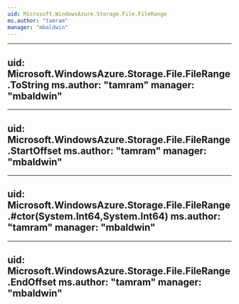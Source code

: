 ```yaml
---
uid: Microsoft.WindowsAzure.Storage.File.FileRange
ms.author: "tamram"
manager: "mbaldwin"
---
```


---
uid: Microsoft.WindowsAzure.Storage.File.FileRange.ToString
ms.author: "tamram"
manager: "mbaldwin"
---

---
uid: Microsoft.WindowsAzure.Storage.File.FileRange.StartOffset
ms.author: "tamram"
manager: "mbaldwin"
---

---
uid: Microsoft.WindowsAzure.Storage.File.FileRange.#ctor(System.Int64,System.Int64)
ms.author: "tamram"
manager: "mbaldwin"
---

---
uid: Microsoft.WindowsAzure.Storage.File.FileRange.EndOffset
ms.author: "tamram"
manager: "mbaldwin"
---
